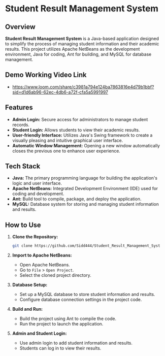 # Student Result Management System

## Overview

**Student Result Management System** is a Java-based application designed to simplify the process of managing student information and their academic results. This project utilizes Apache NetBeans as the development environment, Java for coding, Ant for building, and MySQL for database management.

## Demo Working Video Link
-  https://www.loom.com/share/c3981a794e124ba7863816e4d79b1bbf?sid=d1d6ab96-62ec-4db6-a72f-cfa5a5991997

## Features

- **Admin Login:** Secure access for administrators to manage student records.
- **Student Login:** Allows students to view their academic results.
- **User-friendly Interface:** Utilizes Java's Swing framework to create a visually pleasing and intuitive graphical user interface.
- **Automatic Window Management:** Opening a new window automatically closes the previous one to enhance user experience.

## Tech Stack

- **Java:** The primary programming language for building the application's logic and user interface.
- **Apache NetBeans:** Integrated Development Environment (IDE) used for coding and development.
- **Ant:** Build tool to compile, package, and deploy the application.
- **MySQL:** Database system for storing and managing student information and results.

## How to Use

1. **Clone the Repository:**
   ```bash
   git clone https://github.com/Sidd444/Student_Result_Management_System.git
   ```

2. **Import to Apache NetBeans:**
   - Open Apache NetBeans.
   - Go to `File` > `Open Project`.
   - Select the cloned project directory.

3. **Database Setup:**
   - Set up a MySQL database to store student information and results.
   - Configure database connection settings in the project code.

4. **Build and Run:**
   - Build the project using Ant to compile the code.
   - Run the project to launch the application.
  
5. **Admin and Student Login:**
   - Use admin login to add student information and results.
   - Students can log in to view their results.



 
